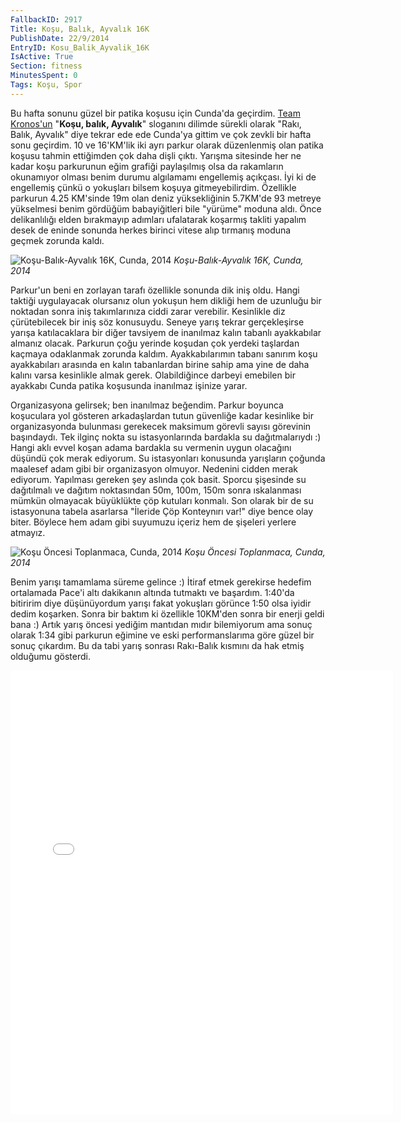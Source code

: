 ```yaml
---
FallbackID: 2917
Title: Koşu, Balık, Ayvalık 16K
PublishDate: 22/9/2014
EntryID: Kosu_Balik_Ayvalik_16K
IsActive: True
Section: fitness
MinutesSpent: 0
Tags: Koşu, Spor
---
```

Bu hafta sonunu güzel bir patika koşusu için Cunda'da geçirdim. [Team
Kronos'un](http://cunda.teamkronos.com/) "**Koşu, balık, Ayvalık**"
sloganını dilimde sürekli olarak "Rakı, Balık, Ayvalık" diye tekrar ede
ede Cunda'ya gittim ve çok zevkli bir hafta sonu geçirdim. 10 ve
16'KM'lik iki ayrı parkur olarak düzenlenmiş olan patika koşusu tahmin
ettiğimden çok daha dişli çıktı. Yarışma sitesinde her ne kadar koşu
parkurunun eğim grafiği paylaşılmış olsa da rakamların okunamıyor olması
benim durumu algılamamı engellemiş açıkçası. İyi ki de engellemiş çünkü
o yokuşları bilsem koşuya gitmeyebilirdim. Özellikle parkurun 4.25
KM'sinde 19m olan deniz yüksekliğinin 5.7KM'de 93 metreye yükselmesi
benim gördüğüm babayiğitleri bile "yürüme" moduna aldı. Önce
delikanlılığı elden bırakmayıp adımları ufalatarak koşarmış takliti
yapalım desek de eninde sonunda herkes birinci vitese alıp tırmanış
moduna geçmek zorunda kaldı.

![Koşu-Balık-Ayvalık 16K, Cunda,
2014](media/Kosu_Balik_Ayvalik_16K/cunda_1.jpg)
*Koşu-Balık-Ayvalık 16K, Cunda, 2014*

Parkur'un beni en zorlayan tarafı özellikle sonunda dik iniş oldu. Hangi
taktiği uygulayacak olursanız olun yokuşun hem dikliği hem de uzunluğu
bir noktadan sonra iniş takımlarınıza ciddi zarar verebilir. Kesinlikle
diz çürütebilecek bir iniş söz konusuydu. Seneye yarış tekrar
gerçekleşirse yarışa katılacaklara bir diğer tavsiyem de inanılmaz kalın
tabanlı ayakkabılar almanız olacak. Parkurun çoğu yerinde koşudan çok
yerdeki taşlardan kaçmaya odaklanmak zorunda kaldım. Ayakkabılarımın
tabanı sanırım koşu ayakkabıları arasında en kalın tabanlardan birine
sahip ama yine de daha kalını varsa kesinlikle almak gerek.
Olabildiğince darbeyi emebilen bir ayakkabı Cunda patika koşusunda
inanılmaz işinize yarar.

Organizasyona gelirsek; ben inanılmaz beğendim. Parkur boyunca
koşuculara yol gösteren arkadaşlardan tutun güvenliğe kadar kesinlike
bir organizasyonda bulunması gerekecek maksimum görevli sayısı görevinin
başındaydı. Tek ilginç nokta su istasyonlarında bardakla su
dağıtmalarıydı :) Hangi aklı evvel koşan adama bardakla su vermenin
uygun olacağını düşündü çok merak ediyorum. Su istasyonları konusunda
yarışların çoğunda maalesef adam gibi bir organizasyon olmuyor. Nedenini
cidden merak ediyorum. Yapılması gereken şey aslında çok basit. Sporcu
şişesinde su dağıtılmalı ve dağıtım noktasından 50m, 100m, 150m sonra
ıskalanması mümkün olmayacak büyüklükte çöp kutuları konmalı. Son olarak
bir de su istasyonuna tabela asarlarsa "İleride Çöp Konteynırı var!"
diye bence olay biter. Böylece hem adam gibi suyumuzu içeriz hem de
şişeleri yerlere atmayız.

![Koşu Öncesi Toplanmaca, Cunda,
2014](media/Kosu_Balik_Ayvalik_16K/cunda_2.jpg)
*Koşu Öncesi Toplanmaca, Cunda, 2014*

Benim yarışı tamamlama süreme gelince :) İtiraf etmek gerekirse hedefim
ortalamada Pace'i altı dakikanın altında tutmaktı ve başardım. 1:40'da
bitiririm diye düşünüyordum yarışı fakat yokuşları görünce 1:50 olsa
iyidir dedim koşarken. Sonra bir baktım ki özellikle 10KM'den sonra bir
enerji geldi bana :) Artık yarış öncesi yediğim mantıdan mıdır
bilemiyorum ama sonuç olarak 1:34 gibi parkurun eğimine ve eski
performanslarıma göre güzel bir sonuç çıkardım. Bu da tabi yarış sonrası
Rakı-Balık kısmını da hak etmiş olduğumu gösterdi.

<iframe src="//instagram.com/p/tLFt3OEAEu/embed/" width="612" height="710" frameborder="0" scrolling="no" allowtransparency="true"></iframe>


